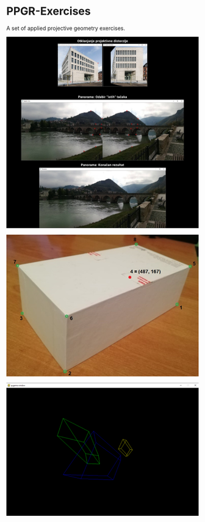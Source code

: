 # PPGR-Exercises
A set of applied projective geometry exercises.

![example1](https://github.com/ogimatf/PPGR-Exercises/blob/main/domaci2_ss_44p_spojeno_2.jpg?raw=true)

![example2](https://github.com/ogimatf/PPGR-Exercises/blob/main/domaci1_raw_v03.jpg)

![example3](https://github.com/ogimatf/PPGR-Exercises/blob/main/domaci5_rez_ss_02.PNG?raw=true)

